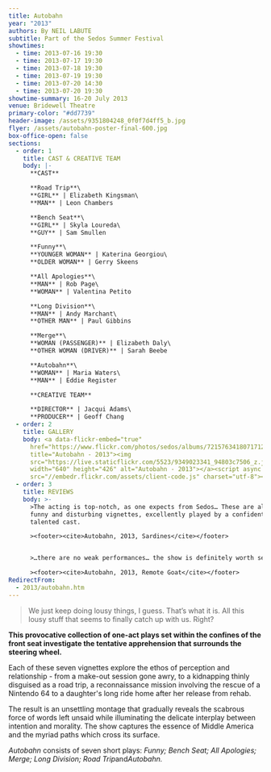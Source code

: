 ```yaml
---
title: Autobahn
year: "2013"
authors: By NEIL LABUTE
subtitle: Part of the Sedos Summer Festival
showtimes:
  - time: 2013-07-16 19:30
  - time: 2013-07-17 19:30
  - time: 2013-07-18 19:30
  - time: 2013-07-19 19:30
  - time: 2013-07-20 14:30
  - time: 2013-07-20 19:30
showtime-summary: 16-20 July 2013
venue: Bridewell Theatre
primary-color: "#dd7739"
header-image: /assets/9351804248_0f0f7d4ff5_b.jpg
flyer: /assets/autobahn-poster-final-600.jpg
box-office-open: false
sections:
  - order: 1
    title: CAST & CREATIVE TEAM
    body: |-
      **CAST**

      **Road Trip**\
      **GIRL** | Elizabeth Kingsman\
      **MAN** | Leon Chambers

      **Bench Seat**\
      **GIRL** | Skyla Loureda\
      **GUY** | Sam Smullen

      **Funny**\
      **YOUNGER WOMAN** | Katerina Georgiou\
      **OLDER WOMAN** | Gerry Skeens

      **All Apologies**\
      **MAN** | Rob Page\
      **WOMAN** | Valentina Petito

      **Long Division**\
      **MAN** | Andy Marchant\
      **OTHER MAN** | Paul Gibbins

      **Merge**\
      **WOMAN (PASSENGER)** | Elizabeth Daly\
      **OTHER WOMAN (DRIVER)** | Sarah Beebe

      **Autobahn**\
      **WOMAN** | Maria Waters\
      **MAN** | Eddie Register

      **CREATIVE TEAM**

      **DIRECTOR** | Jacqui Adams\
      **PRODUCER** | Geoff Chang
  - order: 2
    title: GALLERY
    body: <a data-flickr-embed="true"
      href="https://www.flickr.com/photos/sedos/albums/72157634180717125"
      title="Autobahn - 2013"><img
      src="https://live.staticflickr.com/5523/9349023341_94803c7506_z.jpg"
      width="640" height="426" alt="Autobahn - 2013"></a><script async
      src="//embedr.flickr.com/assets/client-code.js" charset="utf-8"></script>
  - order: 3
    title: REVIEWS
    body: >-
      >The acting is top-notch, as one expects from Sedos… These are alternately
      funny and disturbing vignettes, excellently played by a confident and
      talented cast.

      ><footer><cite>Autobahn, 2013, Sardines</cite></footer>


      >…there are no weak performances… the show is definitely worth seeing. Director Jacqui Adams has produced a show that will linger in people’s minds, and one [that] again confirms Sedos’ status as a company known for putting on provocative drama.

      ><footer><cite>Autobahn, 2013, Remote Goat</cite></footer>
RedirectFrom:
  - 2013/autobahn.htm
---
```

> We just keep doing lousy things, I guess. That’s what it is. All this lousy stuff that seems to finally catch up with us. Right?

**This provocative collection of one-act plays set within the confines of the front seat investigate the tentative apprehension that surrounds the steering wheel.**

Each of these seven vignettes explore the ethos of perception and relationship - from a make-out session gone awry, to a kidnapping thinly disguised as a road trip, a reconnaissance mission involving the rescue of a Nintendo 64 to a daughter's long ride home after her release from rehab.

The result is an unsettling montage that gradually reveals the scabrous force of words left unsaid while illuminating the delicate interplay between intention and morality. The show captures the essence of Middle America and the myriad paths which cross its surface.

*Autobahn* consists of seven short plays: *Funny; Bench Seat; All Apologies; Merge; Long Division; Road Trip*and*Autobahn.*